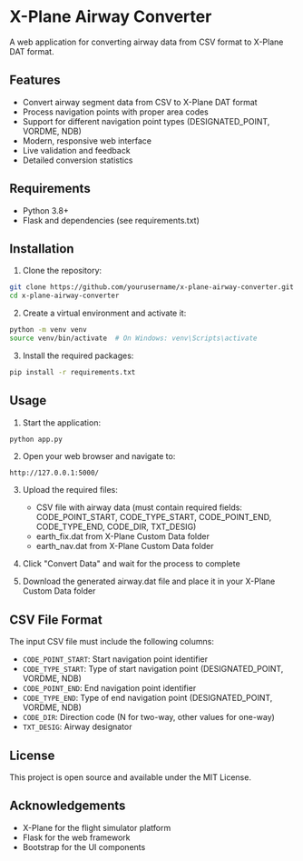 # X-Plane Airway Converter

A web application for converting airway data from CSV format to X-Plane DAT format.

## Features

- Convert airway segment data from CSV to X-Plane DAT format
- Process navigation points with proper area codes
- Support for different navigation point types (DESIGNATED_POINT, VORDME, NDB)
- Modern, responsive web interface
- Live validation and feedback
- Detailed conversion statistics

## Requirements

- Python 3.8+
- Flask and dependencies (see requirements.txt)

## Installation

1. Clone the repository:
```bash
git clone https://github.com/yourusername/x-plane-airway-converter.git
cd x-plane-airway-converter
```

2. Create a virtual environment and activate it:
```bash
python -m venv venv
source venv/bin/activate  # On Windows: venv\Scripts\activate
```

3. Install the required packages:
```bash
pip install -r requirements.txt
```

## Usage

1. Start the application:
```bash
python app.py
```

2. Open your web browser and navigate to:
```
http://127.0.0.1:5000/
```

3. Upload the required files:
   - CSV file with airway data (must contain required fields: CODE_POINT_START, CODE_TYPE_START, CODE_POINT_END, CODE_TYPE_END, CODE_DIR, TXT_DESIG)
   - earth_fix.dat from X-Plane Custom Data folder
   - earth_nav.dat from X-Plane Custom Data folder

4. Click "Convert Data" and wait for the process to complete

5. Download the generated airway.dat file and place it in your X-Plane Custom Data folder

## CSV File Format

The input CSV file must include the following columns:
- `CODE_POINT_START`: Start navigation point identifier
- `CODE_TYPE_START`: Type of start navigation point (DESIGNATED_POINT, VORDME, NDB)
- `CODE_POINT_END`: End navigation point identifier
- `CODE_TYPE_END`: Type of end navigation point (DESIGNATED_POINT, VORDME, NDB)
- `CODE_DIR`: Direction code (N for two-way, other values for one-way)
- `TXT_DESIG`: Airway designator

## License

This project is open source and available under the MIT License.

## Acknowledgements

- X-Plane for the flight simulator platform
- Flask for the web framework
- Bootstrap for the UI components 